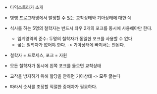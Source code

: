 - 다익스트라가 소개
- 병행 프로그래밍에서 발생할 수 있는 교착상태와 기아상태에 대한 예
- 식사를 하는 5명의 철학자는 반드시 좌우 2개의 포크를 동시에 사용해야만 한다.
	- 임계영역의 준수: 두명의 철학자가 동일한 포크를 사용할 수 없다
	- 굶는 철학자가 없어야 한다. -> 기아상태에 빠져서는 안된다.
- 철학자 = 프로세스, 포크 = 자원
    
- 모든 철학자가 동시에 왼쪽 포크를 들으면 교착상태
- 교착을 방지하기 위해 할당을 안하면 기아상태 -> 모두 굶는다
- 따라서 순서를 조정할 적절한 중재자가 필요하다.